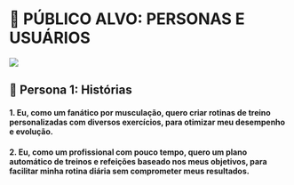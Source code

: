 # 📌 PÚBLICO ALVO: PERSONAS E USUÁRIOS

![](https://github.com/eiKuan/lixoengsoft/blob/main/Imagens/CARLOS1.png)

## 👮 Persona 1: Histórias

#### 1. Eu, como um fanático por musculação, quero criar rotinas de treino personalizadas com diversos exercícios, para otimizar meu desempenho e evolução.

#### 2. Eu, como um profissional com pouco tempo, quero um plano automático de treinos e refeições baseado nos meus objetivos, para facilitar minha rotina diária sem comprometer meus resultados.
